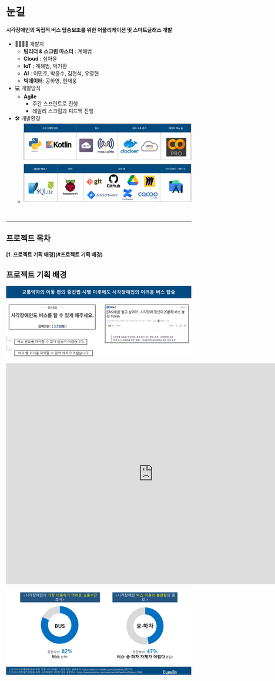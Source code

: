 # 눈길



#### **시각장애인의 독립적 버스 탑승보조를 위한 어플리케이션 및 스마트글래스 개발**



* 👨‍👩‍👧‍👦 개발자
  * **팀리더 & 스크럼 마스터** : 계해범
  * **Cloud** : 심아윤
  * **IoT** : 계해범, 박기완
  * **AI** : 이민호, 박윤수, 김현석, 유영현
  * **빅데이터**: 공하영, 현재웅
* 💻 개발방식
  * **Agile**
    * 주간 스프린트로 진행
    * 데일리 스크럼과 피드백 진행
* 🛠️ 개발환경
  * ![image-20220301144508414](md-images/image-20220301144508414.png)

<br>

<hr/>

## 프로젝트 목차

####  [1. 프로젝트 기획 배경](#프로젝트 기획 배경)





## 프로젝트 기획 배경

![image-20220301144746333](md-images/image-20220301144746333.png)



<iframe width="800" height="600" src="https://www.youtube.com/embed/jBrhnGL4WE0?start=52" title="YouTube video player" frameborder="0" allow="accelerometer; autoplay; clipboard-write; encrypted-media; gyroscope; picture-in-picture" allowfullscreen></iframe>

![image-20220301145436851](md-images/image-20220301145436851.png)
